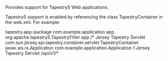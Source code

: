 Provides support for Tapestry5 Web applications.

Tapestry5 support is enabled by referencing the class TapestryContainer in the web.xml. For example:

   <web-app>
       <context-param>
           <param-name>tapestry.app-package</param-name>
           <param-value>com.example.application</param-value>
       </context-param>
       <filter>
           <filter-name>app</filter-name>
           <filter-class>org.apache.tapestry5.TapestryFilter</filter-class>
       </filter>
       <filter-mapping>
           <filter-name>app</filter-name>
           <url-pattern>/*</url-pattern>
       </filter-mapping>
    <servlet>
        <servlet-name>Jersey Tapestry Servlet</servlet-name>
        <servlet-class>com.sun.jersey.spi.tapestry.container.servlet.TapestryContainer</servlet-class>
        <init-param>
            <param-name>javax.ws.rs.Application</param-name>
            <param-value>com.example.application.Application</param-value>
        </init-param>
        <load-on-startup>1</load-on-startup>
    </servlet>
    <servlet-mapping>
        <servlet-name>Jersey Tapestry Servlet</servlet-name>
        <url-pattern>/api/v1/*</url-pattern>
    </servlet-mapping>
   </web-app>